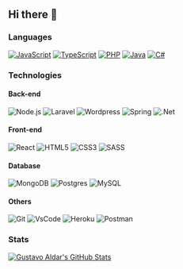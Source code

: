 ## Hi there 👋

### Languages

[![JavaScript](https://img.shields.io/badge/JavaScript-F7DF1E?style=for-the-badge&logo=javascript&logoColor=black)](https://github.com/gustavoaldar?tab=repositories&q=&type=&language=javascript)
[![TypeScript](https://img.shields.io/badge/TypeScript-007ACC?style=for-the-badge&logo=typescript&logoColor=white)](https://github.com/gustavoaldar?tab=repositories&q=&type=&language=typescript)
[![PHP](https://img.shields.io/badge/PHP-777BB4?style=for-the-badge&logo=php&logoColor=white)](https://github.com/gustavoaldar?tab=repositories&q=&type=&language=php)
[![Java](https://img.shields.io/badge/Java-ED8B00?style=for-the-badge&logo=java&logoColor=white)](https://github.com/gustavoaldar?tab=repositories&q=&type=&language=java)
[![C#](https://img.shields.io/badge/C%23-239120?style=for-the-badge&logo=c-sharp&logoColor=white)](https://github.com/gustavoaldar?tab=repositories&q=&type=&language=c%23)

### Technologies

#### Back-end

![Node.js](https://img.shields.io/badge/Node.js-43853D?style=for-the-badge&logo=node.js&logoColor=white)
![Laravel](https://img.shields.io/badge/Laravel-FF2D20?style=for-the-badge&logo=laravel&logoColor=white)
![Wordpress](https://img.shields.io/badge/Wordpress-21759B?style=for-the-badge&logo=wordpress&logoColor=white)
![Spring](https://img.shields.io/badge/Spring-6DB33F?style=for-the-badge&logo=spring&logoColor=white)
![.Net](https://img.shields.io/badge/.NET-5C2D91?style=for-the-badge&logo=.net&logoColor=white)

#### Front-end

![React](https://img.shields.io/badge/React-20232A?style=for-the-badge&logo=react&logoColor=61DAFB)
![HTML5](https://img.shields.io/badge/HTML5-E34F26?style=for-the-badge&logo=html5&logoColor=white)
![CSS3](https://img.shields.io/badge/CSS3-1572B6?style=for-the-badge&logo=css3&logoColor=white)
![SASS](https://img.shields.io/badge/Sass-CC6699?style=for-the-badge&logo=sass&logoColor=white)

#### Database

![MongoDB](https://img.shields.io/badge/MongoDB-4EA94B?style=for-the-badge&logo=mongodb&logoColor=white)
![Postgres](https://img.shields.io/badge/PostgreSQL-316192?style=for-the-badge&logo=postgresql&logoColor=white)
![MySQL](https://img.shields.io/badge/MySQL-00000F?style=for-the-badge&logo=mysql&logoColor=white)

#### Others

![Git](https://img.shields.io/badge/Git-F05032?style=for-the-badge&logo=git&logoColor=white)
![VsCode](https://img.shields.io/badge/Visual_Studio_Code-0078D4?style=for-the-badge&logo=visual%20studio%20code&logoColor=white)
![Heroku](https://img.shields.io/badge/Heroku-430098?style=for-the-badge&logo=heroku&logoColor=white)
![Postman](https://img.shields.io/badge/Postman-FF6C37?style=for-the-badge&logo=Postman&logoColor=white)


### Stats

[![Gustavo Aldar's GitHub Stats](https://github-readme-stats.vercel.app/api?username=gustavoaldar&count_private=true&show_icons=true)](https://github.com/gustavoaldar)

<!--
### Hi there 👋

### Full Stack Projects


**gustavoaldar/gustavoaldar** is a ✨ _special_ ✨ repository because its `README.md` (this file) appears on your GitHub profile.

Here are some ideas to get you started:

- 🔭 I’m currently working on ...
- 🌱 I’m currently learning ...
- 👯 I’m looking to collaborate on ...
- 🤔 I’m looking for help with ...
- 💬 Ask me about ...
- 📫 How to reach me: ...
- 😄 Pronouns: ...
- ⚡ Fun fact: ...
-->
